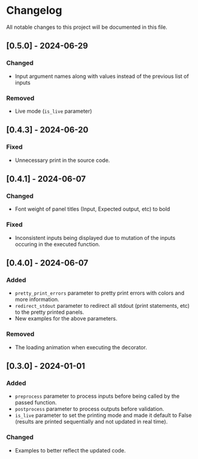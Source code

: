 # Changelog

All notable changes to this project will be documented in this file.

## [0.5.0] - 2024-06-29

### Changed

- Input argument names along with values instead of the previous list of inputs

### Removed

- Live mode (`is_live` parameter)

## [0.4.3] - 2024-06-20

### Fixed

- Unnecessary print in the source code.

## [0.4.1] - 2024-06-07

### Changed

- Font weight of panel titles (Input, Expected output, etc) to bold

### Fixed

- Inconsistent inputs being displayed due to mutation of the inputs occuring in the executed function.

## [0.4.0] - 2024-06-07

### Added

- `pretty_print_errors` parameter to pretty print errors with colors and more information.
- `redirect_stdout` parameter to redirect all stdout (print statements, etc) to the pretty printed panels.
- New examples for the above parameters.

### Removed

- The loading animation when executing the decorator.

## [0.3.0] - 2024-01-01

### Added

- `preprocess` parameter to process inputs before being called by the passed function.
- `postprocess` parameter to process outputs before validation.
- `is_live` parameter to set the printing mode and made it default to False (results are printed sequentially and not updated in real time).

### Changed

- Examples to better reflect the updated code.
